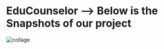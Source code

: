 # EduCounselor --> Below is the Snapshots of our project
![collage](https://user-images.githubusercontent.com/31134009/48673869-153b4000-eb6c-11e8-88a0-2a2e9d849706.jpg)
